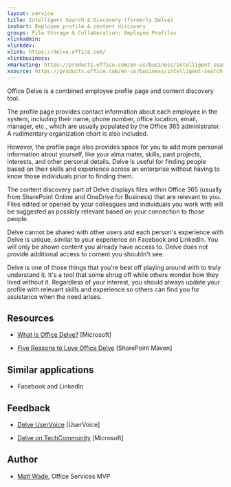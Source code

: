 ```yaml
---
layout: service
title: Intelligent Search & Discovery (formerly Delve)
inshort: Employee profile & content discovery
groups: File Storage & Collaboration; Employee Profiles
xlinkadmin: 
xlinkdev: 
xlink: https://delve.office.com/
xlinkbusiness: 
xmarketing: https://products.office.com/en-us/business/intelligent-search
xsource: https://products.office.com/en-us/business/intelligent-search
---
```

Office Delve is a combined employee profile page and content discovery
tool.

The profile page provides contact information about each employee in the
system, including their name, phone number, office location, email,
manager, etc., which are usually populated by the Office 365
administrator. A rudimentary organization chart is also included.

However, the profile page also provides space for you to add more
personal information about yourself, like your alma mater, skills, past
projects, interests, and other personal details. Delve is useful for
finding people based on their skills and experience across an enterprise
without having to know those individuals prior to finding them.

The content discovery part of Delve displays files within Office 365
(usually from SharePoint Online and OneDrive for Business) that are
relevant to you. Files edited or opened by your colleagues and
individuals you work with will be suggested as possibly relevant based
on your connection to those people.

Delve cannot be shared with other users and each person's experience
with Delve is unique, similar to your experience on Facebook and
LinkedIn. You will only be shown content you already have access to.
Delve does not provide additional access to content you shouldn't see.

Delve is one of those things that you're best off playing around with to
truly understand it. It's a tool that some shrug off while others wonder
how they lived without it. Regardless of your interest, you should
always update your profile with relevant skills and experience so others
can find you for assistance when the need arises.

Resources
---------

-   [What is Office
    Delve?](https://support.office.com/en-us/article/What-is-Office-Delve-1315665a-c6af-4409-a28d-49f8916878ca)
    \[Microsoft\]

-   [Five Reasons to Love Office
    Delve](https://sharepointmaven.com/5-reasons-love-new-office-365-delve/)
    \[SharePoint Maven\]

Similar applications
--------------------

-   Facebook and LinkedIn

Feedback
---------

-   [Delve UserVoice](https://office365.uservoice.com/forums/273487-delve)
    \[UserVoice\]
    
-   [Delve on TechCommunity](https://techcommunity.microsoft.com/t5/Delve/ct-p/OfficeDelve)
    \[Microsoft\]

Author
---------

-   [Matt Wade](https://www.linkedin.com/in/thatmattwade/), Office Services MVP
